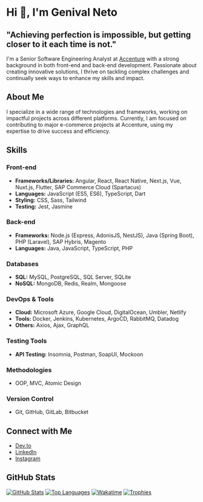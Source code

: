 # Hi 👋, I'm Genival Neto

## "Achieving perfection is impossible, but getting closer to it each time is not."

I'm a Senior Software Engineering Analyst at [Accenture](https://www.accenture.com/) with a strong background in both front-end and back-end development. Passionate about creating innovative solutions, I thrive on tackling complex challenges and continually seek ways to enhance my skills and impact.

## About Me

I specialize in a wide range of technologies and frameworks, working on impactful projects across different platforms. Currently, I am focused on contributing to major e-commerce projects at Accenture, using my expertise to drive success and efficiency.

## Skills

### Front-end
- **Frameworks/Libraries:** Angular, React, React Native, Next.js, Vue, Nuxt.js, Flutter, SAP Commerce Cloud (Spartacus)
- **Languages:** JavaScript (ES5, ES6), TypeScript, Dart
- **Styling:** CSS, Sass, Tailwind
- **Testing:** Jest, Jasmine

### Back-end
- **Frameworks:** Node.js (Express, AdonisJS, NestJS), Java (Spring Boot), PHP (Laravel), SAP Hybris, Magento
- **Languages:** Java, JavaScript, TypeScript, PHP

### Databases
- **SQL:** MySQL, PostgreSQL, SQL Server, SQLite
- **NoSQL:** MongoDB, Redis, Realm, Mongoose

### DevOps & Tools
- **Cloud:** Microsoft Azure, Google Cloud, DigitalOcean, Umbler, Netlify
- **Tools:** Docker, Jenkins, Kubernetes, ArgoCD, RabbitMQ, Datadog
- **Others:** Axios, Ajax, GraphQL

### Testing Tools
- **API Testing:** Insomnia, Postman, SoapUI, Mockoon

### Methodologies
- OOP, MVC, Atomic Design

### Version Control
- Git, GitHub, GitLab, Bitbucket

## Connect with Me

- [Dev.to](https://dev.to/genivalc)
- [LinkedIn](https://linkedin.com/in/genival-candeia-neto)
- [Instagram](https://instagram.com/genival_netofp)

## GitHub Stats

[![GitHub Stats](https://github-readme-stats.vercel.app/api?username=genivalc&count_private=true&show_icons=true&theme=dark)](https://github.com/anuraghazra/github-readme-stats)
[![Top Languages](https://github-readme-stats.vercel.app/api/top-langs/?username=genivalc&layout=compact)](https://github.com/anuraghazra/github-readme-stats)
[![Wakatime](https://github-readme-stats.vercel.app/api/wakatime?username=genivalc&cache_seconds=1800)](https://github.com/anuraghazra/github-readme-stats)
[![Trophies](https://github-profile-trophy.vercel.app/?username=genivalc&theme=onedark)](https://github.com/ryo-ma/github-profile-trophy)

